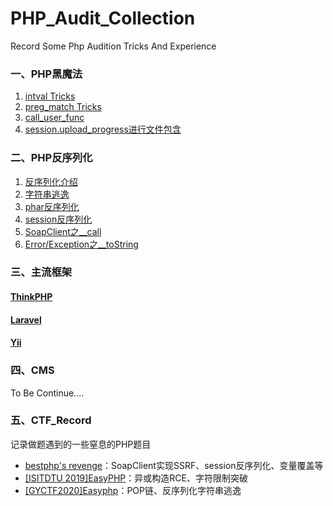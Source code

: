 # PHP_Audit_Collection
Record Some Php Audition Tricks And Experience

### 一、PHP黑魔法

1. <a href="https://github.com/p4d0rn/PHP_Audit_Collection/blob/main/Part1_PHP%E7%9A%84%E9%BB%91%E9%AD%94%E6%B3%95/intval.md">intval Tricks</a>
2. <a href="https://github.com/p4d0rn/PHP_Audit_Collection/blob/main/Part1_PHP%E7%9A%84%E9%BB%91%E9%AD%94%E6%B3%95/preg_match.md">preg_match Tricks</a>
3. <a href="https://github.com/p4d0rn/PHP_Audit_Collection/blob/main/Part1_PHP%E7%9A%84%E9%BB%91%E9%AD%94%E6%B3%95/call_user_func.md">call_user_func</a>
4. <a href="https://github.com/p4d0rn/PHP_Audit_Collection/blob/main/Part1_PHP%E7%9A%84%E9%BB%91%E9%AD%94%E6%B3%95/session.upload_progress%E8%BF%9B%E8%A1%8C%E6%96%87%E4%BB%B6%E5%8C%85%E5%90%AB.md">session.upload_progress进行文件包含</a>

### 二、PHP反序列化

1. <a href="https://github.com/p4d0rn/PHP_Audit_Collection/blob/main/Part2_PHP%E5%8F%8D%E5%BA%8F%E5%88%97%E5%8C%96/%E5%8F%8D%E5%BA%8F%E5%88%97%E5%8C%96%E7%AE%80%E4%BB%8B.md">反序列化介绍</a>
2. <a href="https://github.com/p4d0rn/PHP_Audit_Collection/blob/main/Part2_PHP%E5%8F%8D%E5%BA%8F%E5%88%97%E5%8C%96/%E5%8F%8D%E5%BA%8F%E5%88%97%E5%8C%96%E5%AD%97%E7%AC%A6%E4%B8%B2%E9%80%83%E9%80%B8.md">字符串逃逸</a>
3. <a href="https://github.com/p4d0rn/PHP_Audit_Collection/blob/main/Part2_PHP%E5%8F%8D%E5%BA%8F%E5%88%97%E5%8C%96/Phar%E5%8F%8D%E5%BA%8F%E5%88%97%E5%8C%96.md">phar反序列化</a>
4. <a href="https://github.com/p4d0rn/PHP_Audit_Collection/blob/main/Part2_PHP%E5%8F%8D%E5%BA%8F%E5%88%97%E5%8C%96/session%E5%8F%8D%E5%BA%8F%E5%88%97%E5%8C%96.md">session反序列化</a>
5. <a href="https://github.com/p4d0rn/PHP_Audit_Collection/blob/main/Part2_PHP%E5%8F%8D%E5%BA%8F%E5%88%97%E5%8C%96/SoapCLient%E5%8F%8D%E5%BA%8F%E5%88%97%E5%8C%96.md">SoapClient之__call</a>
6. <a href="https://github.com/p4d0rn/PHP_Audit_Collection/blob/main/Part2_PHP%E5%8F%8D%E5%BA%8F%E5%88%97%E5%8C%96/PHP%E5%8E%9F%E7%94%9F%E7%B1%BBError%2BException.md">Error/Exception之__toString</a>

### 三、主流框架

#### <a href="https://github.com/p4d0rn/PHP_Audit_Collection/tree/main/Part3_ThinkPHP">ThinkPHP</a>

#### <a href="https://github.com/p4d0rn/PHP_Audit_Collection/tree/main/Part4_Laravel">Laravel</a>

#### <a href="https://github.com/p4d0rn/PHP_Audit_Collection/tree/main/Part5_Yii">Yii</a>

### 四、CMS

To Be Continue....

### 五、CTF_Record

记录做题遇到的一些窒息的PHP题目

* <a href="https://github.com/p4d0rn/PHP_Audit_Collection/blob/main/Part7_CTFRecord/bestphp's%20revenge.md">bestphp's revenge</a>：SoapClient实现SSRF、session反序列化、变量覆盖等
* <a href="https://github.com/p4d0rn/PHP_Audit_Collection/blob/main/Part7_CTFRecord/%5BISITDTU%202019%5DEasyPHP.md">[ISITDTU 2019\]EasyPHP</a>：异或构造RCE、字符限制突破
* <a href="https://github.com/p4d0rn/PHP_Audit_Collection/blob/main/Part7_CTFRecord/%5BGYCTF2020%5DEasyphp.md">[GYCTF2020\]Easyphp</a>：POP链、反序列化字符串逃逸
